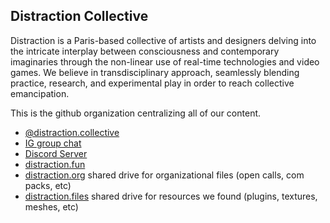## Distraction Collective

Distraction is a Paris-based collective of artists and designers delving into the intricate interplay between consciousness and contemporary imaginaries through the non-linear use of real-time technologies and video games. We believe in transdisciplinary approach, seamlessly blending practice, research, and experimental play in order to reach collective emancipation.

This is the github organization centralizing all of our content.

- [@distraction.collective](https://www.instagram.com/distraction.collective)
- [IG group chat](https://www.instagram.com/direct/t/6112646205496507/)
- [Discord Server](https://discord.gg/ZHffdXmK)
- [distraction.fun](https://distraction.fun/)
- [distraction.org](https://drive.google.com/drive/u/0/folders/1AoS-DYGa4U5r7gHEszZNBGJ-r9lr4z0I) shared drive for organizational files (open calls, com packs, etc)
- [distraction.files](https://drive.google.com/drive/u/0/folders/1xgdxoYqC5TG5nSOveA3c-mJ_G3w3u021) shared drive for 
resources we found (plugins, textures, meshes, etc)
